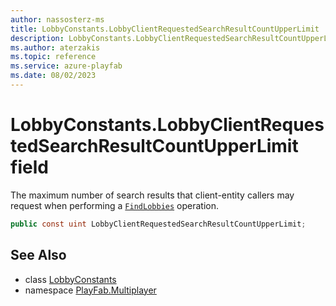 ```yaml
---
author: nassosterz-ms
title: LobbyConstants.LobbyClientRequestedSearchResultCountUpperLimit
description: LobbyConstants.LobbyClientRequestedSearchResultCountUpperLimit
ms.author: aterzakis
ms.topic: reference
ms.service: azure-playfab
ms.date: 08/02/2023
---
```


# LobbyConstants.LobbyClientRequestedSearchResultCountUpperLimit field

The maximum number of search results that client-entity callers may request when performing a [`FindLobbies`](../PlayFabMultiplayer/FindLobbies.md) operation.

```csharp
public const uint LobbyClientRequestedSearchResultCountUpperLimit;
```

## See Also

* class [LobbyConstants](../LobbyConstants.md)
* namespace [PlayFab.Multiplayer](../../PlayFabMultiplayerSDK.md)

